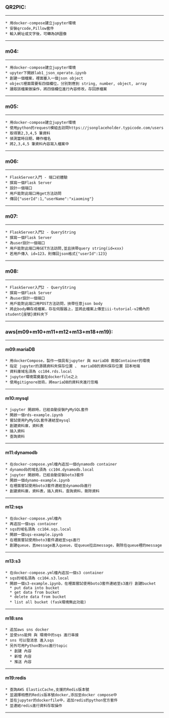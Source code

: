 ### QR2PIC:  
  ---
    * 用docker-compose建立jupyter環境  
    * 安裝qrcode,Pillow套件  
    * 輸入網址或文字後，可轉為QR圖像  

  ---

### m04:  
  ---
    * 用docker-compose建立jupyter環境  
    * upyter下開啟lab1_json_operate.ipynb  
    * 創建一個檔案，裡面塞入一個json object  
    * object裡面需要有四個欄位，分別對應到 string, number, object, array  
    * 讀取該檔案做操作，將四個欄位進行內容修改，存回原檔案  

  ---

### m05:  
  ---
    * 用docker-compose建立jupyter環境  
    * 使用python的request模組去訪問https://jsonplaceholder.typicode.com/users  
    * 取得第2,3,4,5 筆資料  
    * 偵測當時日期，轉作檔名  
    * 將2,3,4,5 筆資料內容寫入檔案中  

  ---

### m06:  
  ---
    * FlaskServer入門 - 端口初體驗  
    * 撰寫一個Flask Server  
    * 設計一個端口  
    * 用戶能對此端口用get方法訪問  
    * 傳回{"userId":1,"userName":"xiaoming"}  

  ---

### m07:  
  ---
    * FlaskServer入門2 - QueryString  
    * 撰寫一個Flask Server  
    * 為user設計一個端口  
    * 用戶能對此端口用GET方法訪問,並且挾帶query string(id=xxx)  
    * 若用戶傳入 id=123，則傳回json格式{"userId":123}  

  ---

### m08:  
  ---
    * FlaskServer入門2 - QueryString  
    * 撰寫一個Flask Server  
    * 為user設計一個端口  
    * 用戶能對此端口用POST方法訪問，挾帶任意json body  
    * 將此body轉存成檔案，存在伺服器上，並將此檔案上傳至iii-tutorial-v2桶內的student{座號}資料夾下  

  ---

### aws(m09+m10+m11+m12+m13+m18+m19):
---
#### m09:mariaDB  
    * 用dockerCompose，製作一個具有jupyter 與 mariaDB 兩個Container的環境  
    * 指定 jupyter的源碼資料夾保存位置 、 mariaDB的資料保存位置 回本地端  
    * 資料庫域名須為 cc104.rds.local  
    * jupyter環境需奠基在dockerfile之上  
    * 使用gitignore技術，將mariaDB的資料夾進行忽略  
  ---

#### m10:mysql  
    * jupyter 開啟時，已經自動安裝PyMySQL套件  
    * 開啟一個rds-example.ipynb  
    * 嘗試使用PyMySQL套件連結至mysql  
    * 創建資料庫，資料表 
    * 插入資料  
    * 查詢資料
  ---

#### m11:dynamodb  
    * 在docker-compose.yml檔內追加一個dynamodb container  
    * dynamodb的域名須為 cc104.dynamodb.local  
    * jupyter 開啟時，已經自動安裝boto3套件  
    * 開啟一個dynamo-example.ipynb   
    * 在裡面嘗試使用boto3套件連結至dynamodb進行  
    * 創建資料庫，資料表，插入資料，查詢資料，刪除資料  
  ---

#### m12:sqs
    * 在docker-compose.yml檔內  
    * 再追加一個sqs container  
    * sqs的域名須為 cc104.sqs.local  
    * 開啟一個sqs-example.ipynb  
    * 在裡面嘗試使用boto3套件連結至sqs進行  
    * 創建queue，丟message進入queue，從queue拉出message，刪除在queue裡的message  
  ---

#### m13:s3
    * 在docker-compose.yml檔內追加一個s3 container  
    * sqs的域名須為 cc104.s3.local  
    * 開啟一個s3-example.ipynb，在裡面嘗試使用boto3套件連結至s3進行 創建bucket  
      * put data into bucket  
      * get data from bucket  
      * delete data from bucket  
      * list all bucket (fask環境無此功能)  
  ---

#### m18:sns  
    * 追加aws sns docker  
    * 並使sns能夠 與 環境中的sqs 進行串接  
    * sns 可以發消息 進入sqs  
    * 另外可用Python對sns進行topic  
      * 創建 內容  
      * 新增 內容  
      * 推送 內容  
  ---

#### m19:redis  
    * 查詢AWS ElasticCache,支援的Redis版本號  
    * 並選擇相應的Redis版本號docker,添加至docker compose中  
    * 並在jupyter的dockerfile中，追加redis的python官方套件  
    * 並連結redis進行資料存取操作  
  ---

